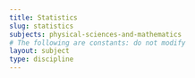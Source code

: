 ```yaml
---
title: Statistics
slug: statistics
subjects: physical-sciences-and-mathematics
# The following are constants: do not modify
layout: subject
type: discipline
---
```

